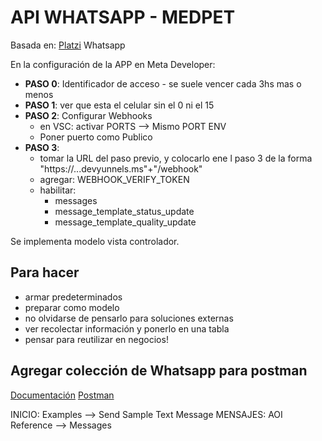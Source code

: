 # API WHATSAPP - MEDPET

Basada en: [Platzi](https://platzi.com/cursos/whatsapp-api/) Whatsapp

En la configuración de la APP en Meta Developer:

* **PASO 0**: Identificador de acceso - se suele vencer cada 3hs mas o menos
* **PASO 1**: ver que esta el celular sin el 0 ni el 15
* **PASO 2**: Configurar Webhooks
  * en VSC: activar PORTS --> Mismo PORT ENV
  * Poner puerto como Publico
* **PASO 3**:
  * tomar la URL del paso previo, y colocarlo ene l paso 3 de la forma "https://...devyunnels.ms"+"/webhook"
  * agregar: WEBHOOK_VERIFY_TOKEN
  * habilitar:
    * messages
    * message_template_status_update
    * message_template_quality_update

Se implementa modelo vista controlador.

## Para hacer

* armar predeterminados
* preparar como modelo
* no olvidarse de pensarlo para soluciones externas
* ver recolectar información y ponerlo en una tabla
* pensar para reutilizar en negocios!

## Agregar colección de Whatsapp para postman

[Documentación](https://developers.facebook.com/docs/whatsapp/cloud-api/reference/messages)
[Postman](https://elements.getpostman.com/view/fork?collection=13382743-84d01ff8-4253-4720-b454-af661f36acc2&referrer=https%3A%2F%2Fdevelopers.facebook.com%2Fapp%2Fdashboard#)

INICIO: Examples --> Send Sample Text Message
MENSAJES: AOI Reference --> Messages
